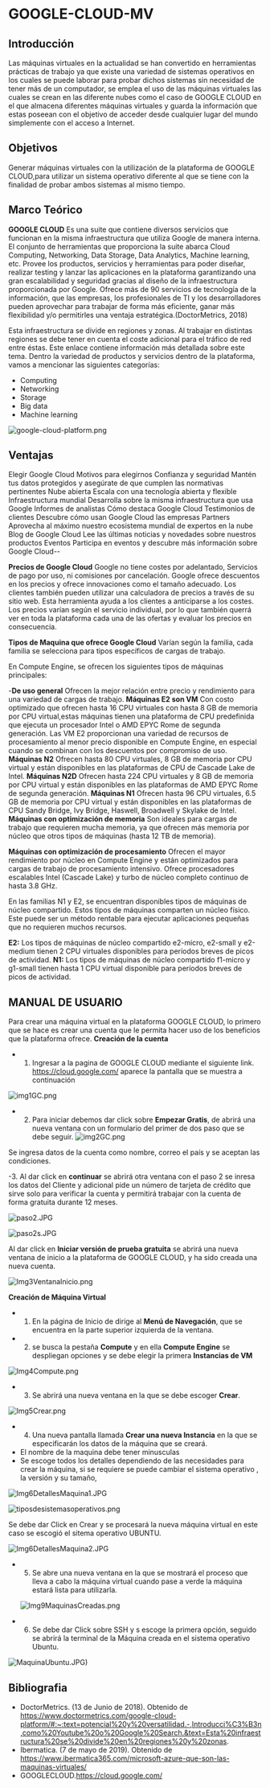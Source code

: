 # GOOGLE-CLOUD-MV

## Introducción

Las máquinas virtuales en la actualidad se han convertido en herramientas prácticas de trabajo ya que existe una variedad de sistemas operativos en los cuales se puede laborar para probar dichos sistemas sin necesidad de tener más de un computador, se emplea el uso de las máquinas virtuales las cuales se crean en las diferente nubes como el caso de GOOGLE CLOUD  en el que almacena diferentes máquinas virtuales y guarda la información que estas poseean con el objetivo de acceder desde cualquier lugar del mundo simplemente con el acceso a Internet.

## Objetivos

Generar máquinas virtuales con la utilización de la plataforma de GOOGLE CLOUD,para utilizar un sistema operativo diferente al que se tiene con la finalidad de probar ambos sistemas al mismo tiempo.

## Marco Teórico
 
**GOOGLE CLOUD**
Es una suite que contiene diversos servicios que funcionan en la misma infraestructura que utiliza Google de manera interna.
El conjunto de herramientas que proporciona la suite abarca Cloud Computing, Networking, Data Storage, Data Analytics, Machine learning, etc. 
Provee los productos, servicios y herramientas para poder diseñar, realizar testing y lanzar las aplicaciones en la plataforma garantizando una gran escalabilidad y seguridad gracias al diseño de la infraestructura proporcionada por Google.
Ofrece más de 90 servicios de tecnología de la información, que las empresas, los profesionales de TI y los desarrolladores pueden aprovechar para trabajar de forma más eficiente, ganar más flexibilidad y/o permitirles una ventaja estratégica.(DoctorMetrics, 2018)

Esta infraestructura se divide en regiones y zonas. Al trabajar en distintas regiones se debe tener en cuenta el coste adicional para el tráfico de red entre éstas. Este enlace contiene información más detallada sobre este tema.
Dentro la variedad de productos y servicios dentro de la plataforma, vamos a mencionar las siguientes categorías:
- Computing   
- Networking   
- Storage   
- Big data   
- Machine learning

![google-cloud-platform.png](https://github.com/CFernanda/GOOGLE-CLOUD-MV/blob/master/Imagenes/google-cloud-platform.png)  

##  Ventajas
Elegir Google Cloud
Motivos para elegirnos
Confianza y seguridad
Mantén tus datos protegidos y asegúrate de que cumplen las normativas pertinentes
Nube abierta
Escala con una tecnología abierta y flexible
Infraestructura mundial
Desarrolla sobre la misma infraestructura que usa Google
Informes de analistas
Cómo destaca Google Cloud
Testimonios de clientes
Descubre cómo usan Google Cloud las empresas
Partners
Aprovecha al máximo nuestro ecosistema mundial de expertos en la nube
Blog de Google Cloud
Lee las últimas noticias y novedades sobre nuestros productos
Eventos
Participa en eventos y descubre más información sobre Google Cloud--

**Precios de Google Cloud**
Google no tiene costes por adelantado, 
Servicios de pago por uso, ni comisiones por cancelación. 
Google ofrece descuentos en los precios y ofrece innovaciones como el tamaño adecuado.
Los clientes también pueden utilizar una calculadora de precios a través de su sitio web. 
Esta herramienta ayuda a los clientes a anticiparse a los costes. 
Los precios varían según el servicio individual, por lo que también querrá ver en toda la plataforma cada una de las ofertas y evaluar los precios en consecuencia.

**Tipos de Maquina que ofrece Google Cloud** 
Varían según la familia, cada familia se selecciona para tipos específicos de cargas de trabajo. 

En Compute Engine, se ofrecen los siguientes tipos de máquinas principales:

-**De uso general**
Ofrecen la mejor relación entre precio y rendimiento para una variedad de cargas de trabajo.
**Máquinas E2 son VM**
Con costo optimizado que ofrecen hasta 16 CPU virtuales con hasta 8 GB de memoria por CPU virtual,estas máquinas tienen una plataforma de CPU predefinida que ejecuta un procesador Intel o AMD EPYC Rome de segunda generación. 
Las VM E2 proporcionan una variedad de recursos de procesamiento al menor precio disponible en Compute Engine, en especial cuando se combinan con los descuentos por compromiso de uso.
**Máquinas N2**
Ofrecen hasta 80 CPU virtuales, 8 GB de memoria por CPU virtual y están disponibles en las plataformas de CPU de Cascade Lake de Intel.
**Máquinas N2D**
Ofrecen hasta 224 CPU virtuales y 8 GB de memoria por CPU virtual y están disponibles en las plataformas de AMD EPYC Rome de segunda generación.
**Máquinas N1**
Ofrecen hasta 96 CPU virtuales, 6.5 GB de memoria por CPU virtual y están disponibles en las plataformas de CPU Sandy Bridge, Ivy Bridge, Haswell, Broadwell y Skylake de Intel.
**Máquinas con optimización de memoria**
Son ideales para cargas de trabajo que requieren mucha memoria, ya que ofrecen más memoria por núcleo que otros tipos de máquinas (hasta 12 TB de memoria).

**Máquinas con optimización de procesamiento**
Ofrecen el mayor rendimiento por núcleo en Compute Engine y están optimizados para cargas de trabajo de procesamiento intensivo. Ofrece procesadores escalables Intel (Cascade Lake) y turbo de núcleo completo continuo de hasta 3.8 GHz.

En las familias N1 y E2, se encuentran disponibles tipos de máquinas de núcleo compartido. Estos tipos de máquinas comparten un núcleo físico. Este puede ser un método rentable para ejecutar aplicaciones pequeñas que no requieren muchos recursos.

**E2:** Los tipos de máquinas de núcleo compartido e2-micro, e2-small y e2-medium tienen 2 CPU virtuales disponibles para períodos breves de picos de actividad.
**N1:** Los tipos de máquinas de núcleo compartido f1-micro y g1-small tienen hasta 1 CPU virtual disponible para períodos breves de picos de actividad.


## MANUAL DE USUARIO

Para crear una máquina virtual en la plataforma GOOGLE CLOUD, lo primero que se hace es crear una cuenta que le permita hacer uso de los beneficios que la plataforma ofrece.
**Creación de la cuenta**

- 1. Ingresar a la pagina de GOOGLE CLOUD mediante el siguiente link. https://cloud.google.com/ aparece la pantalla que se muestra a continuación 

![img1GC.png](https://github.com/CFernanda/GOOGLE-CLOUD-MV/blob/master/Imagenes/img1GC.png) 

- 2. Para iniciar debemos dar click sobre **Empezar Gratis**, de abrirá una nueva ventana con un formulario del primer de dos paso que se debe seguir.
![img2GC.png](https://github.com/CFernanda/GOOGLE-CLOUD-MV/blob/master/Imagenes/img2GC.png)

Se ingresa datos de la cuenta como nombre, correo el país y se aceptan las condiciones.

-3. Al dar click en **continuar** se abrirá otra ventana con el paso 2 se inresa los datos del Cliente y adicional pide un número de tarjeta de crédito que sirve solo para verificar la cuenta y permitirá trabajar con la cuenta de forma gratuita durante 12 meses.

![paso2.JPG](https://github.com/CFernanda/GOOGLE-CLOUD-MV/blob/master/Imagenes/paso2.JPG) 

![paso2s.JPG](https://github.com/CFernanda/GOOGLE-CLOUD-MV/blob/master/Imagenes/paso2s.JPG) 

Al dar click en **Iniciar versión de prueba gratuita**  se abrirá una nueva ventana de inicio a la plataforma de GOOGLE CLOUD, y ha sido creada una nueva cuenta.

![Img3VentanaInicio.png](https://github.com/CFernanda/GOOGLE-CLOUD-MV/blob/master/Imagenes/Img3VentanaInicio.png) 

**Creación de Máquina Virtual**

- 1. En la página de Inicio de dirige al **Menú de Navegación**, que se encuentra en la parte superior izquierda de la ventana.
- 2. se busca la pestaña **Compute** y en ella **Compute Engine**  se despliegan opciones y se debe elegir la primera **Instancias de VM**

![Img4Compute.png](https://github.com/CFernanda/GOOGLE-CLOUD-MV/blob/master/Imagenes/Img4Compute.png) 

- 3. Se abrirá una nueva ventana en la que se debe escoger **Crear**.

![Img5Crear.png](https://github.com/CFernanda/GOOGLE-CLOUD-MV/blob/master/Imagenes/Img5Crear.png) 

- 4. Una nueva pantalla llamada **Crear una nueva Instancia**  en la que se especificarán los datos de la máquina que se creará.
 - El nombre de la maquina debe tener minusculas
 - Se escoge todos los detalles dependiendo de las necesidades para crear la máquina, si se requiere se puede cambiar el sistema operativo , la versión y su tamaño,

 ![Img6DetallesMaquina1.JPG](https://github.com/CFernanda/GOOGLE-CLOUD-MV/blob/master/Imagenes/Img6DetallesMaquina1.JPG) 
 
 
  ![tiposdesistemasoperativos.png](https://github.com/CFernanda/GOOGLE-CLOUD-MV/blob/master/Imagenes/Img7tiposdesistemasoperativos.png)
  

 Se debe dar Click en Crear y se procesará la  nueva máquina virtual en este caso se escogió el sitema operativo UBUNTU.

 ![Img6DetallesMaquina2.JPG](https://github.com/CFernanda/GOOGLE-CLOUD-MV/blob/master/Imagenes/Img6DetallesMaquina2.JPG) 
 
- 5. Se abre una nueva ventana en la que se mostrará el proceso que lleva a cabo la máquina virtual cuando pase a verde la máquina estará lista para utilizarla.
  
  ![Img9MaquinasCreadas.png](https://github.com/CFernanda/GOOGLE-CLOUD-MV/blob/master/Imagenes/Img9MaquinasCreadas.png)
  
 - 6. Se debe dar Click sobre SSH y s escoge la primera opción, seguido se abrirá la terminal de la Máquina creada en el sistema operativo Ubuntu.
 
 ![MaquinaUbuntu.JPG)](https://github.com/CFernanda/GOOGLE-CLOUD-MV/blob/master/Imagenes/MaquinaUbuntu.JPG)
 
 
 
 ## Bibliografia

* DoctorMetrics. (13 de Junio de 2018). Obtenido de https://www.doctormetrics.com/google-cloud-platform/#:~:text=potencial%20y%20versatilidad.-,Introducci%C3%B3n,como%20Youtube%20o%20Google%20Search.&text=Esta%20infraestructura%20se%20divide%20en%20regiones%20y%20zonas.
* Ibermatica. (7 de mayo de 2019). Obtenido de https://www.ibermatica365.com/microsoft-azure-que-son-las-maquinas-virtuales/
* GOOGLECLOUD.https://cloud.google.com/




















